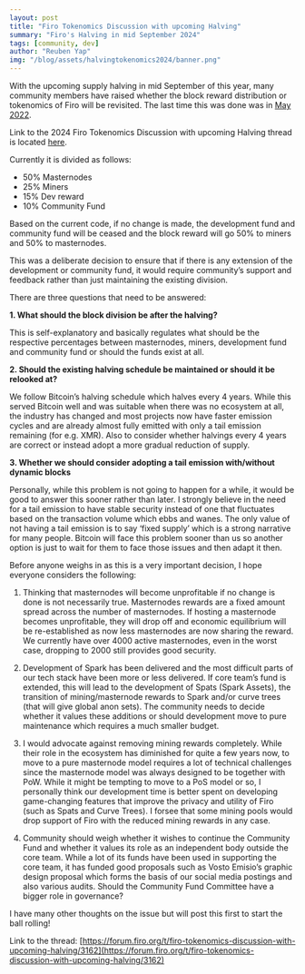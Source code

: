 ```yaml
---
layout: post
title: "Firo Tokenomics Discussion with upcoming Halving"
summary: "Firo's Halving in mid September 2024"
tags: [community, dev]
author: "Reuben Yap"
img: "/blog/assets/halvingtokenomics2024/banner.png"
---
```

With the upcoming supply halving in mid September of this year, many community members have raised whether the block reward distribution or tokenomics of Firo will be revisited. The last time this was done was in [May 2022](https://forum.firo.org/t/tokenomics-and-funding-division-of-block-reward-discussion-and-community-matching-fund/2061).

Link to the 2024 Firo Tokenomics Discussion with upcoming Halving thread is located [here](https://forum.firo.org/t/firo-tokenomics-discussion-with-upcoming-halving/3162).

Currently it is divided as follows:

* 50% Masternodes 
* 25% Miners 
* 15% Dev reward 
* 10% Community Fund 

Based on the current code, if no change is made, the development fund and community fund will be ceased and the block reward will go 50% to miners and 50% to masternodes.

This was a deliberate decision to ensure that if there is any extension of the development or community fund, it would require community’s support and feedback rather than just maintaining the existing division.

There are three questions that need to be answered:

**1. What should the block division be after the halving?**

This is self-explanatory and basically regulates what should be the respective percentages between masternodes, miners, development fund and community fund or should the funds exist at all.

**2. Should the existing halving schedule be maintained or should it be relooked at?**

We follow Bitcoin’s halving schedule which halves every 4 years. While this served Bitcoin well and was suitable when there was no ecosystem at all, the industry has changed and most projects now have faster emission cycles and are already almost fully emitted with only a tail emission remaining (for e.g. XMR).
Also to consider whether halvings every 4 years are correct or instead adopt a more gradual reduction of supply.

**3. Whether we should consider adopting a tail emission with/without dynamic blocks**

Personally, while this problem is not going to happen for a while, it would be good to answer this sooner rather than later. I strongly believe in the need for a tail emission to have stable security instead of one that fluctuates based on the transaction volume which ebbs and wanes. The only value of not having a tail emission is to say ‘fixed supply’ which is a strong narrative for many people. Bitcoin will face this problem sooner than us so another option is just to wait for them to face those issues and then adapt it then.

Before anyone weighs in as this is a very important decision, I hope everyone considers the following:

1) Thinking that masternodes will become unprofitable if no change is done is not necessarily true. Masternodes rewards are a fixed amount spread across the number of masternodes. If hosting a masternode becomes unprofitable, they will drop off and economic equilibrium will be re-established as now less masternodes are now sharing the reward. We currently have over 4000 active masternodes, even in the worst case, dropping to 2000 still provides good security.

2) Development of Spark has been delivered and the most difficult parts of our tech stack have been more or less delivered. If core team’s fund is extended, this will lead to the development of Spats (Spark Assets), the transition of mining/masternode rewards to Spark and/or curve trees (that will give global anon sets). The community needs to decide whether it values these additions or should development move to pure maintenance which requires a much smaller budget.

3) I would advocate against removing mining rewards completely. While their role in the ecosystem has diminished for quite a few years now, to move to a pure masternode model requires a lot of technical challenges since the masternode model was always designed to be together with PoW. While it might be tempting to move to a PoS model or so, I personally think our development time is better spent on developing game-changing features that improve the privacy and utility of Firo (such as Spats and Curve Trees). I forsee that some mining pools would drop support of Firo with the reduced mining rewards in any case.

4) Community should weigh whether it wishes to continue the Community Fund and whether it values its role as an independent body outside the core team. While a lot of its funds have been used in supporting the core team, it has funded good proposals such as Vosto Emisio’s graphic design proposal which forms the basis of our social media postings and also various audits. Should the Community Fund Committee have a bigger role in governance?

I have many other thoughts on the issue but will post this first to start the ball rolling!

Link to the thread: [https://forum.firo.org/t/firo-tokenomics-discussion-with-upcoming-halving/3162](https://forum.firo.org/t/firo-tokenomics-discussion-with-upcoming-halving/3162)
